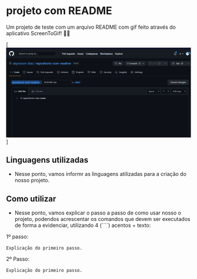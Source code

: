 # projeto com README
Um projeto de teste com um arquivo README com gif feito através do aplicativo ScreenToGif! 🐱‍🏍


[<img src="./imagem.gif" alt="gif exemplificando como utilizaro app">]


## Linguagens utilizadas
- Nesse ponto, vamos informr as linguagens atilizadas para a criação do nosso projeto.

## Como utilizar
- Nesse ponto, vamos explicar o passo a passo de como usar nosso o projeto, podendos acrescentar os comandos que devem ser executados de forma a evidenciar, utilizando 4 (````) acentos + texto:

1º passo:
````
Explicação do primeiro passo.
````
2º Passo:
````
Explicação do primeiro passo.
````
